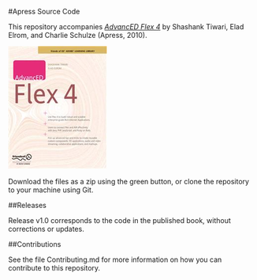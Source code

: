 #Apress Source Code

This repository accompanies [*AdvancED Flex 4*](http://www.apress.com/9781430224839) by Shashank Tiwari, Elad Elrom, and Charlie Schulze (Apress, 2010).

![Cover image](9781430224839.jpg)

Download the files as a zip using the green button, or clone the repository to your machine using Git.

##Releases

Release v1.0 corresponds to the code in the published book, without corrections or updates.

##Contributions

See the file Contributing.md for more information on how you can contribute to this repository.
